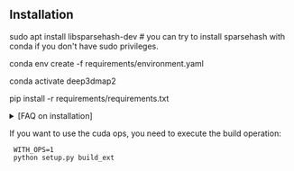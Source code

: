 ## Installation
sudo apt install libsparsehash-dev  # you can try to install sparsehash with conda if you don't have sudo privileges.

conda env create -f requirements/environment.yaml

conda activate deep3dmap2

pip install -r requirements/requirements.txt

<details>
  <summary>[FAQ on installation]</summary>

- `AttributeError: module 'torchsparse_backend' has no attribute 'hash_forward'`
- Clone `torchsparse` to a local directory. If you have done that, recompile and install `torchsparse` after removing the `build` folder.

- No sudo privileges to install `libsparsehash-dev`
- Install `sparsehash` in conda (included in `environment.yaml`) and run `export CPLUS_INCLUDE_PATH=$CONDA_PREFIX/include` before installing `torchsparse`.

- For other problems, you can also refer to the [FAQ](https://github.com/mit-han-lab/torchsparse/blob/master/docs/FAQ.md) in `torchsparse`.
</details>

If you want to use the cuda ops, you need to execute the build operation:
```shell
 WITH_OPS=1
 python setup.py build_ext
```
